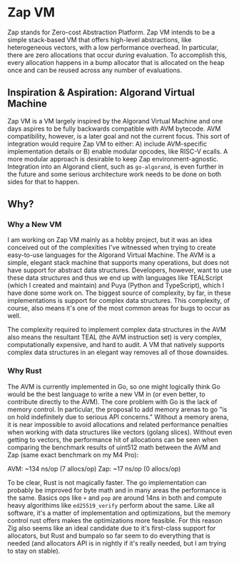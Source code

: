 # Zap VM

Zap stands for Zero-cost Abstraction Platform. Zap VM intends to be a simple stack-based VM that offers high-level abstractions, like heterogeneous vectors, with a low performance overhead. In particular, there are zero allocations that occur _during_ evaluation. To accomplish this, every allocation happens in a bump allocator that is allocated on the heap once and can be reused across any number of evaluations.

## Inspiration & Aspiration: Algorand Virtual Machine

Zap VM is a VM largely inspired by the Algorand Virtual Machine and one days aspires to be fully backwards compatible with AVM bytecode. AVM compatibility, however, is a later goal and not the current focus. This sort of integration would require Zap VM to either: A) include AVM-specific implementation details or B) enable modular opcodes, like RISC-V ecalls. A more modular approach is desirable to keep Zap environment-agnostic. Integration into an Algorand client, such as `go-algorand`, is even further in the future and some serious architecture work needs to be done on both sides for that to happen.

## Why?

### Why a New VM

I am working on Zap VM mainly as a hobby project, but it was an idea conceived out of the complexities I've witnessed when trying to create easy-to-use languages for the Algorand Virtual Machine. The AVM is a simple, elegant stack machine that supports many operations, but does not have support for abstract data structures. Developers, however, want to use these data structures and thus we end up with languages like TEALScript (which I created and maintain) and Puya (Python and TypeScript), which I have done some work on. The biggest source of complexity, by far, in these implementations is support for complex data structures. This complexity, of course, also means it's one of the most common areas for bugs to occur as well.

The complexity required to implement complex data structures in the AVM also means the resultant TEAL (the AVM instruction set) is very complex, computationally expensive, and hard to audit. A VM that natively supports complex data structures in an elegant way removes all of those downsides.

### Why Rust

The AVM is currently implemented in Go, so one might logically think Go would be the best language to write a new VM in (or even better, to contribute directly to the AVM). The core problem with Go is the lack of memory control. In particular, the proposal to add memory arenas to go "is on hold indefinitely due to serious API concerns." Without a memory arena, it is near impossible to avoid allocations and related performance penalties when working with data structures like vectors (golang slices). Without even getting to vectors, the performance hit of allocations can be seen when comparing the benchmark results of uint512 math between the AVM and Zap (same exact benchmark on my M4 Pro):

AVM: ~134 ns/op (7 allocs/op)
Zap: ~17 ns/op (0 allocs/op)

To be clear, Rust is not magically faster. The go implementation can probably be improved for byte math and in many areas the performance is the same. Basics ops like `+` and `pop` are around 14ns in both and compute heavy algorithims like `ed25519_verify` perform about the same. Like all software, it's a matter of implementation and optimizations, but the memory control rust offers makes the optimizations more feasible. For this reason Zig also seems like an ideal candidate due to it's first-class support for allocators, but Rust and bumpalo so far seem to do everything that is needed (and allocators API is in nightly if it's really needed, but I am trying to stay on stable).
